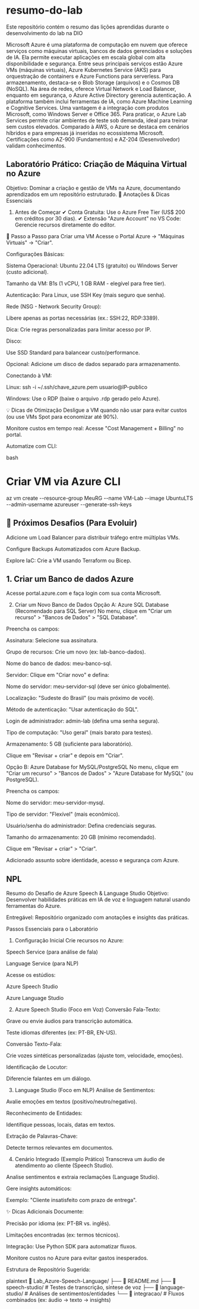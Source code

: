 # resumo-do-lab
Este repositório contém o resumo das lições aprendidas durante o desenvolvimento do lab na DIO

Microsoft Azure é uma plataforma de computação em nuvem que oferece serviços como máquinas virtuais, bancos de dados gerenciados e soluções de IA. Ela permite executar aplicações em escala global com alta disponibilidade e segurança. Entre seus principais serviços estão Azure VMs (máquinas virtuais), Azure Kubernetes Service (AKS) para orquestração de containers e Azure Functions para serverless. Para armazenamento, destaca-se o Blob Storage (arquivos) e o Cosmos DB (NoSQL). Na área de redes, oferece Virtual Network e Load Balancer, enquanto em segurança, o Azure Active Directory gerencia autenticação. A plataforma também inclui ferramentas de IA, como Azure Machine Learning e Cognitive Services. Uma vantagem é a integração com produtos Microsoft, como Windows Server e Office 365. Para praticar, o Azure Lab Services permite criar ambientes de teste sob demanda, ideal para treinar sem custos elevados. Comparado à AWS, o Azure se destaca em cenários híbridos e para empresas já inseridas no ecossistema Microsoft. Certificações como AZ-900 (Fundamentos) e AZ-204 (Desenvolvedor) validam conhecimentos.

## Laboratório Prático: Criação de Máquina Virtual no Azure
Objetivo: Dominar a criação e gestão de VMs na Azure, documentando aprendizados em um repositório estruturado.
📝 Anotações & Dicas Essenciais
1. Antes de Começar
✔ Conta Gratuita: Use o Azure Free Tier (US$ 200 em créditos por 30 dias).
✔ Extensão "Azure Account" no VS Code: Gerencie recursos diretamente do editor.

🔧 Passo a Passo para Criar uma VM
Acesse o Portal Azure → "Máquinas Virtuais" → "Criar".

Configurações Básicas:

Sistema Operacional: Ubuntu 22.04 LTS (gratuito) ou Windows Server (custo adicional).

Tamanho da VM: B1s (1 vCPU, 1 GB RAM - elegível para free tier).

Autenticação: Para Linux, use SSH Key (mais seguro que senha).

Rede (NSG - Network Security Group):

Libere apenas as portas necessárias (ex.: SSH:22, RDP:3389).

Dica: Crie regras personalizadas para limitar acesso por IP.

Disco:

Use SSD Standard para balancear custo/performance.

Opcional: Adicione um disco de dados separado para armazenamento.

Conectando à VM:

Linux: ssh -i ~/.ssh/chave_azure.pem usuario@IP-publico

Windows: Use o RDP (baixe o arquivo .rdp gerado pelo Azure).

💡 Dicas de Otimização
Desligue a VM quando não usar para evitar custos (ou use VMs Spot para economizar até 90%).

Monitore custos em tempo real: Acesse "Cost Management + Billing" no portal.

Automatize com CLI:

bash
# Criar VM via Azure CLI
az vm create --resource-group MeuRG --name VM-Lab --image UbuntuLTS --admin-username azureuser --generate-ssh-keys

## 🚀 Próximos Desafios (Para Evoluir)
Adicione um Load Balancer para distribuir tráfego entre múltiplas VMs.

Configure Backups Automatizados com Azure Backup.

Explore IaC: Crie a VM usando Terraform ou Bicep.

## 1. Criar um Banco de dados Azure
Acesse portal.azure.com e faça login com sua conta Microsoft.

2. Criar um Novo Banco de Dados
Opção A: Azure SQL Database (Recomendado para SQL Server)
No menu, clique em "Criar um recurso" > "Bancos de Dados" > "SQL Database".

Preencha os campos:

Assinatura: Selecione sua assinatura.

Grupo de recursos: Crie um novo (ex: lab-banco-dados).

Nome do banco de dados: meu-banco-sql.

Servidor: Clique em "Criar novo" e defina:

Nome do servidor: meu-servidor-sql (deve ser único globalmente).

Localização: "Sudeste do Brasil" (ou mais próximo de você).

Método de autenticação: "Usar autenticação do SQL".

Login de administrador: admin-lab (defina uma senha segura).

Tipo de computação: "Uso geral" (mais barato para testes).

Armazenamento: 5 GB (suficiente para laboratório).

Clique em "Revisar + criar" e depois em "Criar".

Opção B: Azure Database for MySQL/PostgreSQL
No menu, clique em "Criar um recurso" > "Bancos de Dados" > "Azure Database for MySQL" (ou PostgreSQL).

Preencha os campos:

Nome do servidor: meu-servidor-mysql.

Tipo de servidor: "Flexível" (mais econômico).

Usuário/senha do administrador: Defina credenciais seguras.

Tamanho do armazenamento: 20 GB (mínimo recomendado).

Clique em "Revisar + criar" > "Criar".

Adicionado assunto sobre identidade, acesso e segurança com Azure.

## NPL

Resumo do Desafio de Azure Speech & Language Studio
Objetivo:
Desenvolver habilidades práticas em IA de voz e linguagem natural usando ferramentas do Azure.

Entregável:
Repositório organizado com anotações e insights das práticas.

Passos Essenciais para o Laboratório
1. Configuração Inicial
Crie recursos no Azure:

Speech Service (para análise de fala)

Language Service (para NLP)

Acesse os estúdios:

Azure Speech Studio

Azure Language Studio

2. Azure Speech Studio (Foco em Voz)
Conversão Fala-Texto:

Grave ou envie áudios para transcrição automática.

Teste idiomas diferentes (ex: PT-BR, EN-US).

Conversão Texto-Fala:

Crie vozes sintéticas personalizadas (ajuste tom, velocidade, emoções).

Identificação de Locutor:

Diferencie falantes em um diálogo.

3. Language Studio (Foco em NLP)
Análise de Sentimentos:

Avalie emoções em textos (positivo/neutro/negativo).

Reconhecimento de Entidades:

Identifique pessoas, locais, datas em textos.

Extração de Palavras-Chave:

Detecte termos relevantes em documentos.

4. Cenário Integrado (Exemplo Prático)
Transcreva um áudio de atendimento ao cliente (Speech Studio).

Analise sentimentos e extraia reclamações (Language Studio).

Gere insights automáticos:

Exemplo: "Cliente insatisfeito com prazo de entrega".

✨ Dicas Adicionais
Documente:

Precisão por idioma (ex: PT-BR vs. inglês).

Limitações encontradas (ex: termos técnicos).

Integração: Use Python SDK para automatizar fluxos.

Monitore custos no Azure para evitar gastos inesperados.

Estrutura de Repositório Sugerida:

plaintext
📁 Lab_Azure-Speech-Language/
├── 📄 README.md
├── 📁 speech-studio/     # Testes de transcrição, síntese de voz
├── 📁 language-studio/   # Análises de sentimentos/entidades
└── 📁 integracao/        # Fluxos combinados (ex: áudio → texto → insights)



